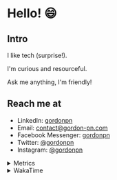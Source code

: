 # Hello! 😄

## Intro

I like tech (surprise!).

I'm curious and resourceful.

Ask me anything, I'm friendly!

## Reach me at

- LinkedIn: [gordonpn](https://www.linkedin.com/in/gordonpn/)
- Email: [contact@gordon-pn.com](mailto:contact@gordon-pn.com)
- Facebook Messenger: [gordonpn](https://www.messenger.com/t/Gordonpn)
- Twitter: [@gordonpn](https://twitter.com/Gordonpn)
- Instagram: [@gordonpn](https://www.instagram.com/gordonpn/)

<details>
  <summary>Metrics</summary>

  <img align="center" src="https://github.com/gordonpn/gordonpn/blob/master/github-metrics.svg" alt="GitHub Metrics">

</details>

<details>
  <summary>WakaTime</summary>

  <!--START_SECTION:waka-->

```text
Java                       1 hr 12 mins    ██████████▒░░░░░░░░░░░░░░   40.71 %
XML                        46 mins         ██████▒░░░░░░░░░░░░░░░░░░   25.94 %
Brazil Dependency Config   18 mins         ██▓░░░░░░░░░░░░░░░░░░░░░░   10.60 %
Shell Script               9 mins          █▒░░░░░░░░░░░░░░░░░░░░░░░   05.38 %
Text                       9 mins          █▒░░░░░░░░░░░░░░░░░░░░░░░   05.12 %
Bash                       5 mins          █░░░░░░░░░░░░░░░░░░░░░░░░   03.36 %
```

<!--END_SECTION:waka-->
</details>
